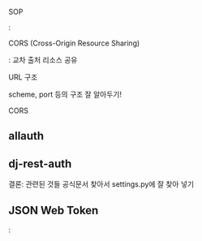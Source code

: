 SOP

: 



CORS (Cross-Origin Resource Sharing)

: 교차 출처 리소스 공유



URL 구조

scheme, port 등의 구조 잘 알아두기!



CORS



## allauth

## dj-rest-auth



결론: 관련된 것들 공식문서 찾아서 settings.py에 잘 찾아 넣기



## JSON Web Token

: 